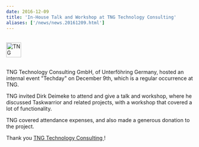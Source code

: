 ```yaml
---
date: 2016-12-09
title: 'In-House Talk and Workshop at TNG Technology Consulting'
aliases: ['/news/news.20161209.html']
---
```

<div class="col-md-8 main">
 <div class="row">
  <br/>
  <a href="http://www.tngtech.com">
   <img alt="TNG Technology Consulting" class="img-repsonsive" src="/news/images/tng.png" style="height:40px;"/>
  </a>
  <br/>
  <br/>
  <p>
   TNG Technology Consulting GmbH, of Unterföhring Germany, hosted an
            internal event "Techday" on December 9th, which is a regular
            occurrence at TNG.
  </p>
  <p>
   TNG invited Dirk Deimeke to attend and give a talk and workshop,
            where he discussed Taskwarrior and related projects, with a
            workshop that covered a lot of functionality.
  </p>
  <p>
   TNG covered attendance expenses, and also made a generous donation
            to the project.
  </p>
  <p>
   Thank you
   <a href="http://www.tngtech.com">
    TNG Technology Consulting
   </a>
   !
  </p>
  <br/>
  <br/>
 </div>
</div>

